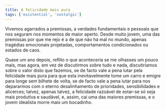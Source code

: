 ```yaml
---
title: A felicidade mais pura
tags: ['existential', 'nostalgic']
---
```


Vivemos agarrados a premissas, a verdades fundamentais e pessoais que nos seguram nos momentos de maior aperto. Desde muito jovem, uma das premissas por que me rejo é a de que não há mal no mundo, apenas tragédias emocionais projetadas, comportamentos condicionados ou estados de caos.

Quase um ano depois, reflito o que aconteceria se me olhasses um pouco mais, mas agora, em vez de discutirmos sobre tudo e nada, discutiríamos sobre o valor disto que fazemos, se de facto vale a pena lutar pela felicidade mais pura para que esta inevitavelmente tome um carro e emigre para longe sem bilhete de volta, se de facto vale a pena lutar para nos depararmos com o eterno desalinhamento de prioridades, sensibilidades e alicerces; talvez, apenas talvez, a felicidade razoável de estar-se só seja mais produtiva e saudável, e, assim, cai uma das maiores premissas, e o jovem idealista morre mais um bocadinho.
